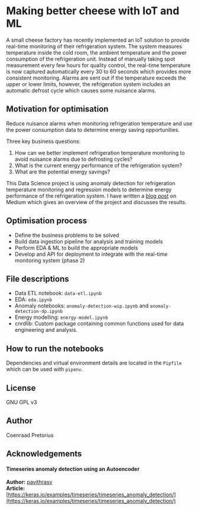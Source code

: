 # Making better cheese with IoT and ML

A small cheese factory has recently implemented an IoT solution to provide real-time monitoring of their refrigeration system. The system measures temperature inside the cold room, the ambient temperature and the power consumption of the refrigeration unit. Instead of manually taking spot measurement every few hours for quality control, the real-time temperature is now captured automatically every 30 to 60 seconds which provides more consistent monitoring. Alarms are sent out if the temperature exceeds the upper or lower limits, however, the refrigeration system includes an automatic defrost cycle which causes some nuisance alarms.

## Motivation for optimisation

Reduce nuisance alarms when monitoring refrigeration temperature and use the power consumption data to determine energy saving opportunities.

Three key business questions:

1. How can we better implement refrigeration temperature monitoring to avoid nuisance alarms due to defrosting cycles?
1. What is the current energy performance of the refrigeration system?
1. What are the potential energy savings?

This Data Science project is using anomaly detection for refrigeration temperature monitoring and regression models to determine energy performance of the refrigeration system. I have written a [blog post]() on Medium which gives an overview of the project and discusses the results.

## Optimisation process

- Define the business problems to be solved
- Build data ingestion pipeline for analysis and training models
- Perform EDA & ML to build the appropriate models
- Develop and API for deployment to integrate with the real-time monitoring system (phase 2)

## File descriptions

- Data ETL notebook: `data-etl.ipynb`
- EDA: `eda.ipynb`
- Anomaly notebooks: `anomaly-detection-wip.ipynb` and `anomaly-detection-dp.ipynb`
- Energy modelling: `energy-model.ipynb`
- cnrdlib: Custom package containing common functions used for data engineering and analysis.

## How to run the notebooks

Dependencies and virtual environment details are located in the `Pipfile` which can be used with `pipenv`.

## License

GNU GPL v3

## Author

Coenraad Pretorius

## Acknowledgements

#### Timeseries anomaly detection using an Autoencoder

**Author:** [pavithrasv](https://github.com/pavithrasv)<br>
**Article:** [https://keras.io/examples/timeseries/timeseries_anomaly_detection/](https://keras.io/examples/timeseries/timeseries_anomaly_detection/)
